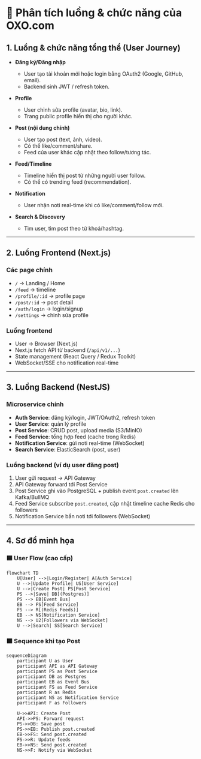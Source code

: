 # 🔄 Phân tích luồng & chức năng của OXO.com

## 1. Luồng & chức năng tổng thể (User Journey)

- **Đăng ký/Đăng nhập**

  - User tạo tài khoản mới hoặc login bằng OAuth2 (Google, GitHub, email).
  - Backend sinh JWT / refresh token.

- **Profile**

  - User chỉnh sửa profile (avatar, bio, link).
  - Trang public profile hiển thị cho người khác.

- **Post (nội dung chính)**

  - User tạo post (text, ảnh, video).
  - Có thể like/comment/share.
  - Feed của user khác cập nhật theo follow/tương tác.

- **Feed/Timeline**

  - Timeline hiển thị post từ những người user follow.
  - Có thể có trending feed (recommendation).

- **Notification**

  - User nhận noti real-time khi có like/comment/follow mới.

- **Search & Discovery**
  - Tìm user, tìm post theo từ khoá/hashtag.

---

## 2. Luồng Frontend (Next.js)

### Các page chính

- `/` → Landing / Home
- `/feed` → timeline
- `/profile/:id` → profile page
- `/post/:id` → post detail
- `/auth/login` → login/signup
- `/settings` → chỉnh sửa profile

### Luồng frontend

- User → Browser (Next.js)
- Next.js fetch API từ backend (`/api/v1/...`)
- State management (React Query / Redux Toolkit)
- WebSocket/SSE cho notification real-time

---

## 3. Luồng Backend (NestJS)

### Microservice chính

- **Auth Service**: đăng ký/login, JWT/OAuth2, refresh token
- **User Service**: quản lý profile
- **Post Service**: CRUD post, upload media (S3/MinIO)
- **Feed Service**: tổng hợp feed (cache trong Redis)
- **Notification Service**: gửi noti real-time (WebSocket)
- **Search Service**: ElasticSearch (post, user)

### Luồng backend (ví dụ user đăng post)

1. User gửi request → API Gateway
2. API Gateway forward tới Post Service
3. Post Service ghi vào PostgreSQL + publish event `post.created` lên Kafka/BullMQ
4. Feed Service subscribe `post.created`, cập nhật timeline cache Redis cho followers
5. Notification Service bắn noti tới followers (WebSocket)

---

## 4. Sơ đồ minh họa

### 🟦 User Flow (cao cấp)

```mermaid
flowchart TD
    U[User] -->|Login/Register| A[Auth Service]
    U -->|Update Profile| US[User Service]
    U -->|Create Post| PS[Post Service]
    PS -->|Save| DB[(Postgres)]
    PS --> EB[Event Bus]
    EB --> FS[Feed Service]
    FS --> R[(Redis Feeds)]
    EB --> NS[Notification Service]
    NS --> U2[Followers via WebSocket]
    U -->|Search| SS[Search Service]
```

### 🟧 Sequence khi tạo Post

```mermaid
sequenceDiagram
    participant U as User
    participant API as API Gateway
    participant PS as Post Service
    participant DB as Postgres
    participant EB as Event Bus
    participant FS as Feed Service
    participant R as Redis
    participant NS as Notification Service
    participant F as Followers

    U->>API: Create Post
    API->>PS: Forward request
    PS->>DB: Save post
    PS->>EB: Publish post.created
    EB->>FS: Send post.created
    FS->>R: Update feeds
    EB->>NS: Send post.created
    NS->>F: Notify via WebSocket
```
